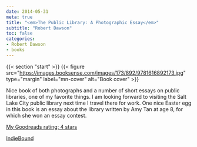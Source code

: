 ```yaml
---
date: 2014-05-31
meta: true
title: "<em>The Public Library: A Photographic Essay</em>"
subtitle: "Robert Dawson"
toc: false
categories:
- Robert Dawson
- books
---
```


{{< section "start" >}}
{{< figure src="https://images.booksense.com/images/173/892/9781616892173.jpg" type="margin" label="mn-cover" alt="Book cover" >}}

Nice book of both photographs and a number of short essays on public libraries, one of my favorite things. I am looking forward to visiting the Salt Lake City public library next time I travel there for work. One nice Easter egg in this book is an essay about the library written by Amy Tan at age 8, for which she won an essay contest.

[My Goodreads rating: 4 stars](https://www.goodreads.com/review/show/944566427)  

[IndieBound](https://www.indiebound.org/book/9781616892173)

